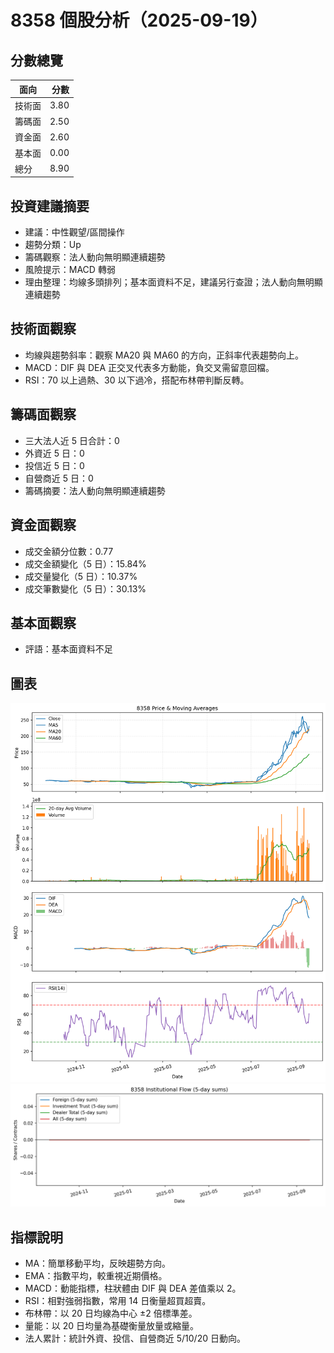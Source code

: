 # 8358 個股分析（2025-09-19）

## 分數總覽
| 面向 | 分數 |
| --- | ---: |
| 技術面 | 3.80 |
| 籌碼面 | 2.50 |
| 資金面 | 2.60 |
| 基本面 | 0.00 |
| 總分 | 8.90 |

## 投資建議摘要
- 建議：中性觀望/區間操作
- 趨勢分類：Up
- 籌碼觀察：法人動向無明顯連續趨勢
- 風險提示：MACD 轉弱
- 理由整理：均線多頭排列；基本面資料不足，建議另行查證；法人動向無明顯連續趨勢

## 技術面觀察
- 均線與趨勢斜率：觀察 MA20 與 MA60 的方向，正斜率代表趨勢向上。
- MACD：DIF 與 DEA 正交叉代表多方動能，負交叉需留意回檔。
- RSI：70 以上過熱、30 以下過冷，搭配布林帶判斷反轉。

## 籌碼面觀察
- 三大法人近 5 日合計：0
- 外資近 5 日：0
- 投信近 5 日：0
- 自營商近 5 日：0
- 籌碼摘要：法人動向無明顯連續趨勢

## 資金面觀察
- 成交金額分位數：0.77
- 成交金額變化（5 日）：15.84%
- 成交量變化（5 日）：10.37%
- 成交筆數變化（5 日）：30.13%

## 基本面觀察
- 評語：基本面資料不足

## 圖表
![圖表](../charts/8358_20250919_price.png)
![圖表](../charts/8358_20250919_chip.png)

## 指標說明
- MA：簡單移動平均，反映趨勢方向。
- EMA：指數平均，較重視近期價格。
- MACD：動能指標，柱狀體由 DIF 與 DEA 差值乘以 2。
- RSI：相對強弱指數，常用 14 日衡量超買超賣。
- 布林帶：以 20 日均線為中心 ±2 倍標準差。
- 量能：以 20 日均量為基礎衡量放量或縮量。
- 法人累計：統計外資、投信、自營商近 5/10/20 日動向。
